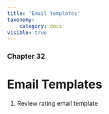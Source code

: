 ```yaml
---
title: 'Email templates'
taxonomy:
    category: docs
visible: true
---
```


### Chapter 32

# Email Templates

1. Review rating email template[](https://www.sellacious.com/documentation-v2#/learn/email-templates/review-rating-email)

